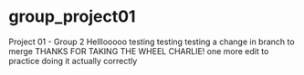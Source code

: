 # group_project01
Project 01 - Group 2
Helllooooo testing testing testing a change in branch to merge THANKS FOR TAKING THE WHEEL CHARLIE!
one more edit to practice doing it actually correctly